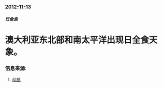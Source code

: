 ### [2012-11-13](/news/2012/11/13/index.md)

##### 日全食
# 澳大利亚东北部和南太平洋出现日全食天象。




### 信息来源:

1. [网易](http://discovery.163.com/12/1114/10/8G90LNMR000125LI.html)
